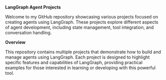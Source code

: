 **LangGraph Agent Projects**

Welcome to my GitHub repository showcasing various projects focused on creating agents using LangGraph. These projects explore different aspects of agent development, including state management, tool integration, and conversation handling.

**Overview**

This repository contains multiple projects that demonstrate how to build and manage agents using LangGraph. Each project is designed to highlight specific features and capabilities of LangGraph, providing practical examples for those interested in learning or developing with this powerful tool.
